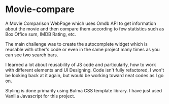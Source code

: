 # Movie-compare
A Movie Comparison WebPage which uses Omdb API to get information about the movie and then compare them according to few statistics such as Box Office sum, IMDB Rating, etc. 

The main challenge was to create the autocomplete widget which is reusable with other's code or
even in the same project many times as you can see two search bars.

I learned a lot about reusability of JS code and particularly, how to work with different elements and UI Designing. Code isn't fully refactored, I won't be looking back at it again, but would be working toward neat codes as I go on.

Styling is done primarily using Bulma CSS template library. I have just used Vanilla Javascript for this project.
